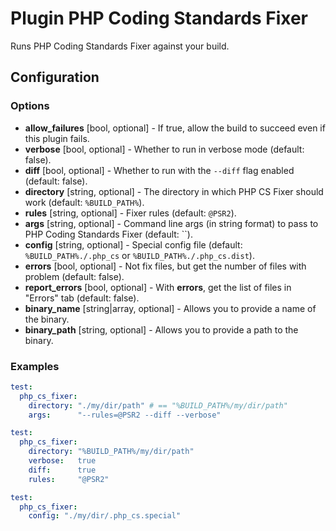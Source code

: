 Plugin PHP Coding Standards Fixer
=================================

Runs PHP Coding Standards Fixer against your build.

Configuration
-------------

### Options

* **allow_failures** [bool, optional] - If true, allow the build to succeed even if this plugin fails.
* **verbose** [bool, optional] - Whether to run in verbose mode (default: false).
* **diff** [bool, optional] - Whether to run with the `--diff` flag enabled (default: false).
* **directory** [string, optional] - The directory in which PHP CS Fixer should work (default: `%BUILD_PATH%`).
* **rules** [string, optional] - Fixer rules (default: `@PSR2`).
* **args** [string, optional] - Command line args (in string format) to pass to PHP 
  Coding Standards Fixer (default: ``).
* **config** [string, optional] - Special config file (default: `%BUILD_PATH%./.php_cs` 
  or `%BUILD_PATH%./.php_cs.dist`).
* **errors** [bool, optional] - Not fix files, but get the number of files with problem (default: false).
* **report_errors** [bool, optional] - With **errors**, get the list of files in "Errors" tab (default: false).
* **binary_name** [string|array, optional] - Allows you to provide a name of the binary.
* **binary_path** [string, optional] - Allows you to provide a path to the binary.


### Examples

```yml
test:
  php_cs_fixer:
    directory: "./my/dir/path" # == "%BUILD_PATH%/my/dir/path"
    args:      "--rules=@PSR2 --diff --verbose"
```

```yml
test:
  php_cs_fixer:
    directory: "%BUILD_PATH%/my/dir/path"
    verbose:   true
    diff:      true
    rules:     "@PSR2"
```

```yml
test:
  php_cs_fixer:
    config: "./my/dir/.php_cs.special"
```
